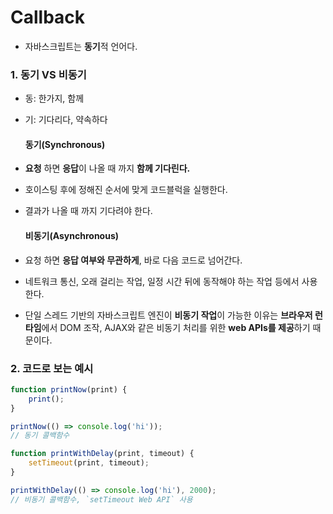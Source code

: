 # Callback

- 자바스크립트는 **동기**적 언어다.
### 1. 동기 VS 비동기

- 동: 한가지, 함께
- 기: 기다리다, 약속하다

    #### 동기(Synchronous)

- **요청** 하면 **응답**이 나올 때 까지 **함께 기다린다.**
- 호이스팅 후에 정해진 순서에 맞게 코드블럭을 실행한다.
- 결과가 나올 때 까지 기다려야 한다.

    #### 비동기(Asynchronous)

- 요청 하면 **응답 여부와 무관하게**, 바로 다음 코드로 넘어간다.
- 네트워크 통신, 오래 걸리는 작업, 일정 시간 뒤에 동작해야 하는 작업 등에서 사용한다.
- 단일 스레드 기반의 자바스크립트 엔진이 **비동기 작업**이 가능한 이유는 **브라우저 런타임**에서 DOM 조작, AJAX와 같은 비동기 처리를 위한 **web APIs를 제공**하기 때문이다. 

### 2. 코드로 보는 예시
```js
function printNow(print) {
    print();
}

printNow(() => console.log('hi'));
// 동기 콜백함수
```

```js
function printWithDelay(print, timeout) {
    setTimeout(print, timeout);
}

printWithDelay(() => console.log('hi'), 2000);
// 비동기 콜백함수, `setTimeout Web API` 사용
```
